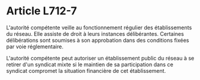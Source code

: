 # Article L712-7

<p>L'autorité compétente veille au fonctionnement régulier des établissements du réseau. Elle assiste de droit à leurs instances délibérantes. Certaines délibérations sont soumises à son approbation dans des conditions fixées par voie réglementaire.</p><p>L'autorité compétente peut autoriser un établissement public du réseau à se retirer d'un syndicat mixte si le maintien de sa participation dans ce syndicat compromet la situation financière de cet établissement.</p>